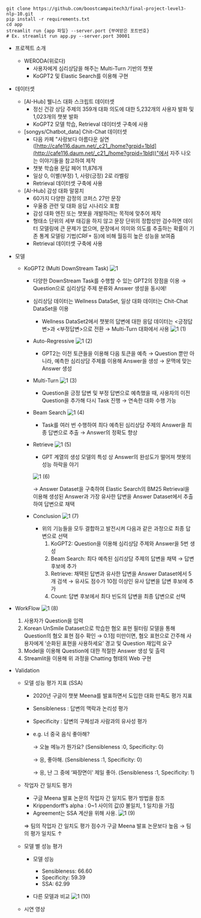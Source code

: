 ```
git clone https://github.com/boostcampaitech3/final-project-level3-nlp-10.git
pip install -r requirements.txt
cd app
streamlit run {app 파일} --server.port {부여받은 포트번호}
# Ex. streamlit run app.py --server.port 30001
```


- 프로젝트 소개
    - WERODA(위로다)
        - 사용자에게 심리상담을 해주는 Multi-Turn 기반의 챗봇
        - KoGPT2 및 Elastic Search를 이용해 구현
        

- 데이터셋
    - [AI-Hub] 웰니스 대화 스크립트 데이터셋
        - 정신 건강 상담 주제의 359개 대화 의도에 대한 5,232개의 사용자 발화 및 1,023개의 챗봇 발화
        - KoGPT2 모델 학습, Retrieval 데이터셋 구축에 사용
    - [songys/Chatbot_data] Chit-Chat 데이터셋
        - 다음 카페 "사랑보다 아름다운 실연([http://cafe116.daum.net/_c21_/home?grpid=1bld](http://cafe116.daum.net/_c21_/home?grpid=1bld))"에서 자주 나오는 이야기들을 참고하여 제작
        - 챗봇 학습용 문답 페어 11,876개
        - 일상 0, 이별(부정) 1, 사랑(긍정) 2로 라벨링
        - Retrieval 데이터셋 구축에 사용
    - [AI-Hub] 감성 대화 말뭉치
        - 60가지 다양한 감정의 코퍼스 27만 문장
        - 우울증 관련 및 대화 응답 시나리오 포함
        - 감성 대화 엔진 또는 챗봇을 개발하려는 목적에 맞추어 제작
        - 형태소 단위의 세부 태깅을 하지 않고 문장 단위의 정합성만 검수하면 데이터 모델링에 큰 문제가 없으며, 문장에서 의미와 의도를 추출하는 확률이 기존 통계 모델링 기법(CRF+ 등)에 비해 월등히 높은 성능을 보여줌
        - Retrieval 데이터셋 구축에 사용

- 모델
    - KoGPT2 (Multi DownStream Task)
        ![1](https://user-images.githubusercontent.com/62659407/172053006-fab0eb7a-d7b5-4bb6-a2de-9b9deb777261.png)

        - 다양한 DownStream Task를 수행할 수 있는 GPT2의 장점을 이용 → Question으로 심리상담 주제 분류와 Answer 생성을 동시에!
        - 심리상담 데이터는 Wellness DataSet, 일상 대화 데이터는 Chit-Chat DataSet을 이용
            - Wellness DataSet2에서 챗봇의 답변에 대한 응답 데이터는 <긍정답변>과 <부정답변>으로 전환 → Multi-Turn 대화에서 사용
            ![1 (1)](https://user-images.githubusercontent.com/62659407/172053018-2ee6fef2-8dfa-4642-b29f-64685db847dc.png)

        - Auto-Regressive
            ![1 (2)](https://user-images.githubusercontent.com/62659407/172053056-f376ca43-698b-43ac-8c13-ddc92763f8c1.png)

            - GPT2는 이전 토큰들을 이용해 다음 토큰을 예측 → Question 뿐만 아니라, 예측한 심리상담 주제를 이용해 Answer을 생성 → 문맥에 맞는 Answer 생성

        - Multi-Turn
            ![1 (3)](https://user-images.githubusercontent.com/62659407/172053076-f0dfdb4d-75d0-4104-9ee8-7e4a24332c76.png)

            - Question을 긍정 답변 및 부정 답변으로 예측했을 때, 사용자의 이전 Question을 추가해 다시 Task 진행 → 연속한 대화 수행 가능

        - Beam Search
            ![1 (4)](https://user-images.githubusercontent.com/62659407/172053095-70c1887c-00e0-4ed0-92cb-2f67ce024ab5.png)

            - Task를 여러 번 수행하여 최다 예측된 심리상담 주제의 Answer을 최종 답변으로 추출 → Answer의 정확도 향상

        - Retrieve
            ![1 (5)](https://user-images.githubusercontent.com/62659407/172053102-3a642ab0-e99b-4852-9da4-1e9ecb6ed488.png)

            - GPT 계열의 생성 모델의 특성 상 Answer의 완성도가 떨어져 챗봇의 성능 하락을 야기
            
            ![1 (6)](https://user-images.githubusercontent.com/62659407/172053119-249763b3-0eea-4515-a6bc-5ff8662df2f4.png)

            → Answer Dataset을 구축하여 Elastic Search의 BM25 Retrieval을 이용해 생성된 Answer과 가장 유사한 답변을 Answer Dataset에서 추출하여 답변으로 채택

        - Conclusion
            ![1 (7)](https://user-images.githubusercontent.com/62659407/172053132-442b2dc4-c8cc-4e0f-854f-c6abadf036f6.png) 

            - 위의 기능들을 모두 결합하고 발전시켜 다음과 같은 과정으로 최종 답변으로 선택
                1. KoGPT2: Question을 이용해 심리상담 주제와 Answer을 5번 생성
                2. Beam Search: 최다 예측된 심리상담 주제의 답변을 채택 → 답변 후보에 추가
                3. Retrieve: 채택된 답변과 유사한 답변을 Answer Dataset에서 5개 검색 → 유사도 점수가 10점 이상인  유사 답변을 답변 후보에 추가
                4. Count: 답변 후보에서 최다 빈도의 답변을 최종 답변으로 선택

- WorkFlow
    ![1 (8)](https://user-images.githubusercontent.com/62659407/172053145-98ba7b1b-56e5-460c-a388-540f75669fac.png)

    1. 사용자가 Question을 입력
    2. Korean UnSmile Dataset으로 학습한 혐오 표현 필터링 모델을 통해 Question의 혐오 표현 점수 확인 → 0.1점 미만이면, 혐오 표현으로 간주해 사용자에게 ‘순화된 표현을 사용하세요’  경고 및 Question 재입력 요구
    3. Model을 이용해 Question에 대한 적절한 Answer 생성 및 출력
    4. Streamlit을 이용해 위 과정을 Chatting 형태의 Web 구현
        
- Validation
    - 모델 성능 평가 지표 (SSA)
        - 2020년 구글이 챗봇 Meena를 발표하면서 도입한 대화 만족도 평가 지표
        - Sensibleness : 답변의 맥락과 논리성 평가
        - Specificity : 답변의 구체성과 사람과의 유사성 평가
        - e.g. 너 중국 음식 좋아해?
            
            → 오늘 메뉴가 뭔가요? (Sensibleness :0, Specificity: 0)
            
            → 응, 좋아해. (Sensibleness :1, Specificity: 0)
            
            → 응, 난 그 중에 ‘짜장면이’ 제일 좋아. (Sensibleness :1, Specificity: 1)
            
    
    - 작업자 간 일치도 평가
        - 구글 Meena 발표 논문의 작업자 간 일치도 평가 방법을 참조
        - Krippendorff’s alpha : 0~1 사이의 값(0 불일치, 1 일치)을 가짐
        - Agreement는 SSA 계산을 위해 사용.
        ![1 (9)](https://user-images.githubusercontent.com/62659407/172053157-6a90fb70-702f-4c29-94aa-dfdc7f8b25fd.png)

        ⇒ 팀의 작업자 간 일치도 평가 점수가 구글 Meena 발표 논문보다 높음 → 팀의 평가 일치도 ↑
        
    
    - 모델 별 성능 평가
        - 모델 성능
            - Sensibleness: 66.60
            - Specificity: 59.39
            - SSA: 62.99
        
        - 다른 모델과 비교
            ![1 (10)](https://user-images.githubusercontent.com/62659407/172053172-3ae29b04-9242-4e76-b7d0-b2bebb270586.png)
            
    - 시연 영상
       
